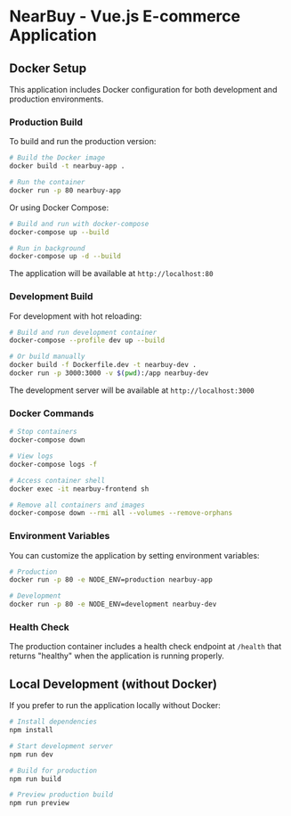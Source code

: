 # NearBuy - Vue.js E-commerce Application

## Docker Setup

This application includes Docker configuration for both development and production environments.

### Production Build

To build and run the production version:

```bash
# Build the Docker image
docker build -t nearbuy-app .

# Run the container
docker run -p 80 nearbuy-app
```

Or using Docker Compose:

```bash
# Build and run with docker-compose
docker-compose up --build

# Run in background
docker-compose up -d --build
```

The application will be available at `http://localhost:80`

### Development Build

For development with hot reloading:

```bash
# Build and run development container
docker-compose --profile dev up --build

# Or build manually
docker build -f Dockerfile.dev -t nearbuy-dev .
docker run -p 3000:3000 -v $(pwd):/app nearbuy-dev
```

The development server will be available at `http://localhost:3000`

### Docker Commands

```bash
# Stop containers
docker-compose down

# View logs
docker-compose logs -f

# Access container shell
docker exec -it nearbuy-frontend sh

# Remove all containers and images
docker-compose down --rmi all --volumes --remove-orphans
```

### Environment Variables

You can customize the application by setting environment variables:

```bash
# Production
docker run -p 80 -e NODE_ENV=production nearbuy-app

# Development
docker run -p 80 -e NODE_ENV=development nearbuy-dev
```

### Health Check

The production container includes a health check endpoint at `/health` that returns "healthy" when the application is running properly.

## Local Development (without Docker)

If you prefer to run the application locally without Docker:

```bash
# Install dependencies
npm install

# Start development server
npm run dev

# Build for production
npm run build

# Preview production build
npm run preview
```
